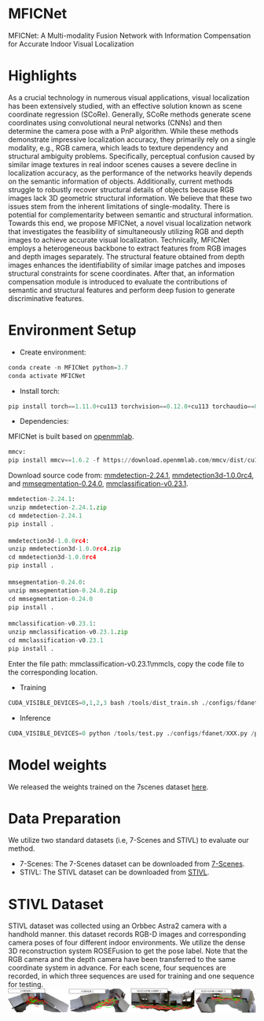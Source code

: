 # MFICNet

MFICNet: A Multi-modality Fusion Network with Information Compensation for Accurate Indoor Visual Localization
# Highlights

As a crucial technology in numerous visual applications, visual localization has been extensively studied, with an effective solution known as scene coordinate regression (SCoRe). Generally, SCoRe methods generate scene coordinates using convolutional neural networks (CNNs) and then determine the camera pose with a PnP algorithm. While these methods demonstrate impressive localization accuracy, they primarily rely on a single modality, e.g., RGB camera, which leads to texture dependency and structural ambiguity problems. Specifically, perceptual confusion caused by similar image textures in real indoor scenes causes a severe decline in localization accuracy, as the performance of the networks heavily depends on the semantic information of objects. Additionally, current methods struggle to robustly recover structural details of objects because RGB images lack 3D geometric structural information. We believe that these two issues stem from the inherent limitations of single-modality. There is potential for complementarity between semantic and structural information. Towards this end, we propose MFICNet, a novel visual localization network that investigates the feasibility of simultaneously utilizing RGB and depth images to achieve accurate visual localization. Technically, MFICNet employs a heterogeneous backbone to extract features from RGB images and depth images separately. The structural feature obtained from depth images enhances the identifiability of similar image patches and imposes structural constraints for scene coordinates. After that, an information compensation module is introduced to evaluate the contributions of semantic and structural features and perform deep fusion to generate discriminative features.

# Environment Setup

* Create environment:
  
```python
conda create -n MFICNet python=3.7
conda activate MFICNet
```

* Install torch:
  
```python
pip install torch==1.11.0+cu113 torchvision==0.12.0+cu113 torchaudio==0.11.0 --extra-index-url https://download.pytorch.org/whl/cu113
```

* Dependencies:
  
MFICNet is built based on [openmmlab](https://github.com/open-mmlab).
```python
mmcv:
pip install mmcv==1.6.2 -f https://download.openmmlab.com/mmcv/dist/cu113/torch1.10/index.html
```
Download source code from: [mmdetection-2.24.1](https://github.com/open-mmlab/mmdetection), [mmdetection3d-1.0.0rc4](https://github.com/open-mmlab/mmdetection3d), and [mmsegmentation-0.24.0](https://github.com/open-mmlab/mmsegmentation), [mmclassification-v0.23.1](https://github.com/open-mmlab?q=&type=all&language=&sort=).
```python
mmdetection-2.24.1:
unzip mmdetection-2.24.1.zip
cd mmdetection-2.24.1
pip install .

mmdetection3d-1.0.0rc4:
unzip mmdetection3d-1.0.0rc4.zip
cd mmdetection3d-1.0.0rc4
pip install .

mmsegmentation-0.24.0:
unzip mmsegmentation-0.24.0.zip
cd mmsegmentation-0.24.0
pip install .

mmclassification-v0.23.1:
unzip mmclassification-v0.23.1.zip
cd mmclassification-v0.23.1
pip install .
```

Enter the file path: mmclassification-v0.23.1\mmcls, copy the code file to the corresponding location.

* Training
  
```python
CUDA_VISIBLE_DEVICES=0,1,2,3 bash /tools/dist_train.sh ./configs/fdanet/SERVER.py 4 --work-dir path/to/save/weights/
```
* Inference
  
```python
CUDA_VISIBLE_DEVICES=0 python /tools/test.py ./configs/fdanet/XXX.py /path/to/checkpoints/ --metrics accuracy
```

# Model weights
We released the weights trained on the 7scenes dataset [here](https://drive.google.com/drive/folders/1dT8gxLmqWeMtdMkLEv1GGUsEI4xmeyDl?usp=sharing).

# Data Preparation
We utilize two standard datasets (i.e, 7-Scenes and STIVL) to evaluate our method.
* 7-Scenes: The 7-Scenes dataset can be downloaded from [7-Scenes](https://www.microsoft.com/en-us/research/project/rgb-d-dataset-7-scenes/).
* STIVL: The STIVL dataset can be downloaded from [STIVL](https://drive.google.com/drive/folders/1dT8gxLmqWeMtdMkLEv1GGUsEI4xmeyDl?usp=sharing).
# STIVL Dataset
STIVL dataset was collected using an Orbbec Astra2 camera with a handhold manner. this dataset records RGB-D images and corresponding camera poses of four different indoor environments. We utilize the dense 3D reconstruction system ROSEFusion to get the pose label. Note that the RGB camera and the depth camera have been transferred to the same coordinate system in advance. 
For each scene, four sequences are recorded, in which three sequences are used for training and one sequence for testing.
![image](https://github.com/fazhdo/STIVL-Dataset/blob/main/%E5%9B%BE%E7%89%871.png)
